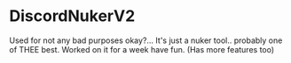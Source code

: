 # DiscordNukerV2
Used for not any bad purposes okay?... It's just a nuker tool.. probably one of THEE best. Worked on it for a week have fun. (Has more features too)
